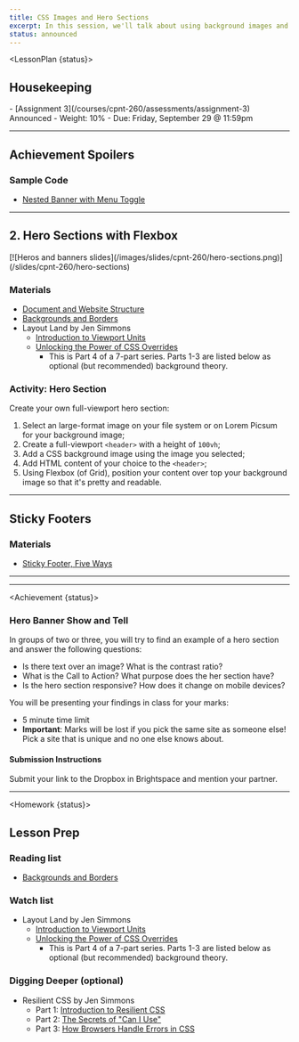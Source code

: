 ```yaml
---
title: CSS Images and Hero Sections
excerpt: In this session, we'll talk about using background images and flexbox when making Hero sections.
status: announced
---
```


<script>
	import Homework from "$lib/components/Homework.svelte";
	import LessonPlan from "$lib/components/LessonPlan.svelte";
	import Achievement from "$lib/components/Achievement.svelte";
</script>

<LessonPlan {status}>

<h2>Housekeeping</h2>
- [Assignment 3](/courses/cpnt-260/assessments/assignment-3) Announced
	- Weight: 10%
	- Due: Friday, September 29 @ 11:59pm

---

<h2>Achievement Spoilers</h2>

### Sample Code
- [Nested Banner with Menu Toggle](https://github.com/sait-wbdv/dailies-f23/tree/main/2023-09-25-media-flex/03-nested-flex-banner)

---

<h2>2. Hero Sections with Flexbox</h2>
[![Heros and banners slides](/images/slides/cpnt-260/hero-sections.png)](/slides/cpnt-260/hero-sections)

### Materials
- [Document and Website Structure](https://developer.mozilla.org/en-US/docs/Learn/HTML/Introduction_to_HTML/Document_and_website_structure)
- [Backgrounds and Borders](https://developer.mozilla.org/en-US/docs/Learn/CSS/Building_blocks/Backgrounds_and_borders)
- Layout Land by Jen Simmons
    - [Introduction to Viewport Units](https://youtu.be/_sgF8I-Q1Gs)
    - [Unlocking the Power of CSS Overrides](https://www.youtube.com/watch?v=0X6zrW2QW8Q)
        - This is Part 4 of a 7-part series. Parts 1-3 are listed below as optional (but recommended) background theory.

### Activity: Hero Section
Create your own full-viewport hero section:
1. Select an large-format image on your file system or on Lorem Picsum for your background image;
2. Create a full-viewport `<header>` with a height of `100vh`;
3. Add a CSS background image using the image you selected;
4. Add HTML content of your choice to the `<header>`;
5. Using Flexbox (of Grid), position your content over top your background image so that it's pretty and readable.

---

<h2>Sticky Footers</h2>

### Materials
- [Sticky Footer, Five Ways](https://css-tricks.com/couple-takes-sticky-footer/)

---

</LessonPlan>

---

<Achievement {status}>

### Hero Banner Show and Tell
In groups of two or three, you will try to find an example of a hero section and answer the following questions:
- Is there text over an image? What is the contrast ratio?
- What is the Call to Action? What purpose does the her section have?
- Is the hero section responsive? How does it change on mobile devices?

You will be presenting your findings in class for your marks:
- 5 minute time limit
- **Important**: Marks will be lost if you pick the same site as someone else! Pick a site that is unique and no one else knows about.

#### Submission Instructions
Submit your link to the Dropbox in Brightspace and mention your partner.

</Achievement>

---

<Homework {status}>

<h2>Lesson Prep</h2>

### Reading list
- [Backgrounds and Borders](https://developer.mozilla.org/en-US/docs/Learn/CSS/Building_blocks/Backgrounds_and_borders)

### Watch list
- Layout Land by Jen Simmons
    - [Introduction to Viewport Units](https://youtu.be/_sgF8I-Q1Gs)
    - [Unlocking the Power of CSS Overrides](https://www.youtube.com/watch?v=0X6zrW2QW8Q)
        - This is Part 4 of a 7-part series. Parts 1-3 are listed below as optional (but recommended) background theory.

### Digging Deeper (optional)
- Resilient CSS by Jen Simmons
    - Part 1: [Introduction to Resilient CSS](https://www.youtube.com/watch?v=u00FY9vADfQ)
    - Part 2: [The Secrets of "Can I Use"](https://www.youtube.com/watch?v=WM_cKHH7bZ0)
    - Part 3: [How Browsers Handle Errors in CSS](https://www.youtube.com/watch?v=NJjlzxud4_M)

</Homework>